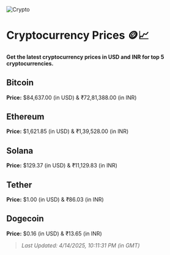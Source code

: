 
![Crypto](https://www.techguide.com.au/wp-content/uploads/2020/11/crypto3.jpeg)

# Cryptocurrency Prices 🪙📈

#### Get the latest cryptocurrency prices in USD and INR for top 5 cryptocurrencies.

## Bitcoin

**Price:** $84,637.00 (in USD) & ₹72,81,388.00 (in INR)

## Ethereum

**Price:** $1,621.85 (in USD) & ₹1,39,528.00 (in INR)

## Solana

**Price:** $129.37 (in USD) & ₹11,129.83 (in INR)

## Tether

**Price:** $1.00 (in USD) & ₹86.03 (in INR)

## Dogecoin

**Price:** $0.16 (in USD) & ₹13.65 (in INR)

> _Last Updated: 4/14/2025, 10:11:31 PM (in GMT)_

